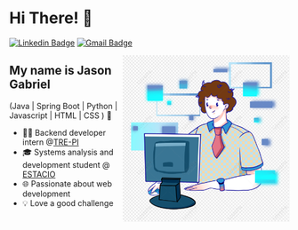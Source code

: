 <h1>Hi There! 👋</h1>

[![Linkedin Badge](https://img.shields.io/badge/-LinkedIn-6633cc?style=flat-square&logo=Linkedin&logoColor=white&link=https://www.linkedin.com/in/fernanda-kipper-5958a61a9/)](https://br.linkedin.com/in/jason-gabriel-ara%C3%BAjo-da-silva-b7a89b1a2)
[![Gmail Badge](https://img.shields.io/badge/-j.gabrielaraujodasilva@gmail.com-6633cc?style=flat-square&logo=Gmail&logoColor=white&link=mailto:j.gabrielaraujodasilva@gmail.com)](mailto:j.gabrielaraujodasilva@gmail.com)

<img align="right" alt="Code image" src="./coding2.png"  width="300px"/>

## My name is Jason Gabriel
(Java | Spring Boot | Python | Javascript | HTML | CSS ) 🚀
- 👩‍💻 Backend developer intern @[TRE-PI](https://www.tre-pi.jus.br/)
- 🎓 Systems analysis and development student @ [ESTACIO](https://estacio.br/)
- 🌐 Passionate about web development
- 💡 Love a good challenge

<div align="left">
  
  
 </div>
